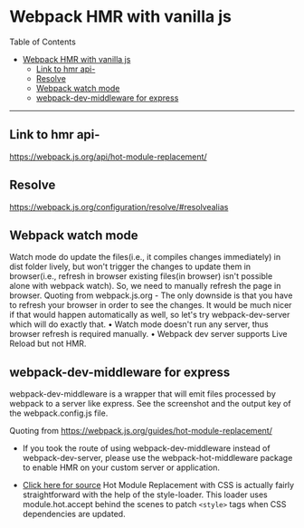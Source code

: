 # Webpack HMR with vanilla js

Table of Contents
<!-- no toc -->

- [Webpack HMR with vanilla js](#webpack-hmr-with-vanilla-js)
  - [Link to hmr api-](#link-to-hmr-api-)
  - [Resolve](#resolve)
  - [Webpack watch mode](#webpack-watch-mode)
  - [webpack-dev-middleware for express](#webpack-dev-middleware-for-express)

***

## Link to hmr api-

<https://webpack.js.org/api/hot-module-replacement/>

## Resolve

<https://webpack.js.org/configuration/resolve/#resolvealias>

## Webpack watch mode

Watch mode do update the files(i.e., it compiles changes immediately) in dist folder lively, but won't trigger the changes to update them in browser(i.e.,  refresh in browser existing files(in browser) isn't possible alone with webpack watch). So, we need to manually refresh the page in browser.
Quoting from webpack.js.org - The only downside is that you have to refresh your browser in order to see the changes. It would be much nicer if that would happen automatically as well, so let's try webpack-dev-server which will do exactly that.
• Watch mode doesn't run any server, thus browser refresh is required manually.
• Webpack dev server supports Live Reload but not HMR.

## webpack-dev-middleware for express

webpack-dev-middleware is a wrapper that will emit files processed by webpack to a server like express. See the screenshot and the output key of the webpack.config.js file.

Quoting from <https://webpack.js.org/guides/hot-module-replacement/>

- If you took the route of using webpack-dev-middleware instead of webpack-dev-server, please use the webpack-hot-middleware package to enable HMR on your custom server or application.

- [Click here for source](https://webpack.js.org/guides/hot-module-replacement/#hmr-with-stylesheets) Hot Module Replacement with CSS is actually fairly straightforward with the help of the style-loader. This loader uses module.hot.accept behind the scenes to patch `<style>` tags when CSS dependencies are updated.
